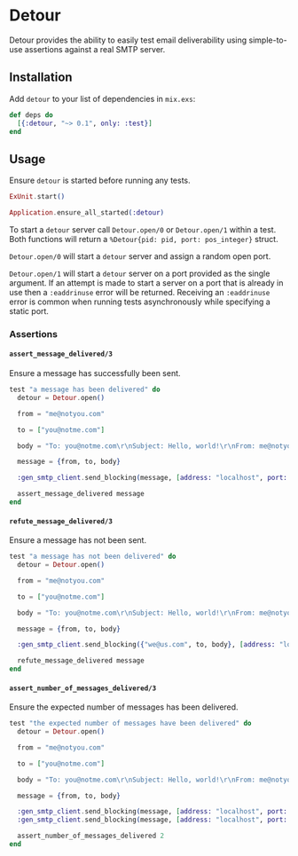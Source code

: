 # Detour

Detour provides the ability to easily test email deliverability using
simple-to-use assertions against a real SMTP server.

## Installation

Add `detour` to your list of dependencies in `mix.exs`:

```elixir
def deps do
  [{:detour, "~> 0.1", only: :test}]
end
```

## Usage

Ensure `detour` is started before running any tests.

```elixir
ExUnit.start()

Application.ensure_all_started(:detour)
```

To start a `detour` server call `Detour.open/0` or `Detour.open/1` within a
test. Both functions will return a `%Detour{pid: pid, port: pos_integer}`
struct.

`Detour.open/0` will start a `detour` server and assign a random open port.

`Detour.open/1` will start a `detour` server on a port provided as the single
argument. If an attempt is made to start a server on a port that is already in
use then a `:eaddrinuse` error will be returned. Receiving an `:eaddrinuse`
error is common when running tests asynchronously while specifying a static
port.

### Assertions

#### `assert_message_delivered/3`

Ensure a message has successfully been sent.

```elixir
test "a message has been delivered" do
  detour = Detour.open()

  from = "me@notyou.com"

  to = ["you@notme.com"]

  body = "To: you@notme.com\r\nSubject: Hello, world!\r\nFrom: me@notyou.com\r\nContent-Type: text/plain\r\nContent-Transfer-Encoding: quoted-printable\r\n\r\nNice to meet you"

  message = {from, to, body}

  :gen_smtp_client.send_blocking(message, [address: "localhost", port: detour.port])

  assert_message_delivered message
end
```

#### `refute_message_delivered/3`

Ensure a message has not been sent.

```elixir
test "a message has not been delivered" do
  detour = Detour.open()

  from = "me@notyou.com"

  to = ["you@notme.com"]

  body = "To: you@notme.com\r\nSubject: Hello, world!\r\nFrom: me@notyou.com\r\nContent-Type: text/plain\r\nContent-Transfer-Encoding: quoted-printable\r\n\r\nNice to meet you"

  message = {from, to, body}

  :gen_smtp_client.send_blocking({"we@us.com", to, body}, [address: "localhost", port: detour.port])

  refute_message_delivered message
end
```

#### `assert_number_of_messages_delivered/3`

Ensure the expected number of messages has been delivered.

```elixir
test "the expected number of messages have been delivered" do
  detour = Detour.open()

  from = "me@notyou.com"

  to = ["you@notme.com"]

  body = "To: you@notme.com\r\nSubject: Hello, world!\r\nFrom: me@notyou.com\r\nContent-Type: text/plain\r\nContent-Transfer-Encoding: quoted-printable\r\n\r\nNice to meet you"

  message = {from, to, body}

  :gen_smtp_client.send_blocking(message, [address: "localhost", port: detour.port])
  :gen_smtp_client.send_blocking(message, [address: "localhost", port: detour.port])

  assert_number_of_messages_delivered 2
end
```
